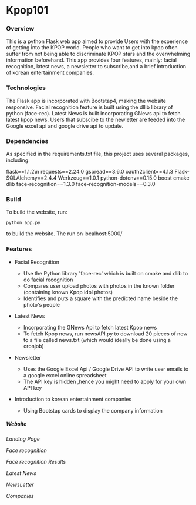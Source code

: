 # Kpop101

### Overview
This is a python Flask web app aimed to provide Users with the experience of getting into the
KPOP world. People who want to get into kpop often suffer from not being able to discriminate KPOP
stars and the overwhelming information beforehand. This app provides four features, mainly: facial
recognition, latest news, a newsletter to subscribe,and a brief introduction of korean entertainment
companies. 

### Technologies
The Flask app is incorporated with Bootstap4, making the website responsive. Facial recognition feature
is built using the dllib library of python (face-rec). Latest News is built incorporating GNews api to 
fetch latest kpop news. Users that subscibe to the newletter are feeded into the Google excel api and 
google drive api to update. 

### Dependencies
As specified in the requirements.txt file, this project uses several packages, including:

flask==1.1.2\n
requests==2.24.0
gspread==3.6.0
oauth2client==4.1.3
Flask-SQLAlchemy==2.4.4
Werkzeug==1.0.1
python-dotenv==0.15.0
boost
cmake
dlib
face-recognition==1.3.0
face-recognition-models==0.3.0


### Build
To build the website, run:
```
python app.py
```
to build the website.
The run on localhost:5000/


### Features
- Facial Recognition
  - Use the Python library 'face-rec' which is built on cmake and dlib to do facial recognition
  - Compares user upload photos with photos in the known folder (containing known Kpop idol photos)
  - Identifies and puts a square with the predicted name beside the photo's people

- Latest News
  - Incorporating the GNews Api to fetch latest Kpop news
  - To fetch Kpop news, run newsAPI.py to download 20 pieces of new to a file called news.txt (which would ideally be done using a cronjob)

- Newsletter
  - Uses the Google Excel Api / Google Drive API to write user emails to a google excel online spreadsheet
  - The API key is hidden ,hence you might need to apply for your own API key

- Introduction to korean entertainment companies
  - Using Bootstap cards to display the company information


##### Website 

*Landing Page*

*Face recognition*

*Face recognition Results*

*Latest News*

*NewsLetter*

*Companies*




